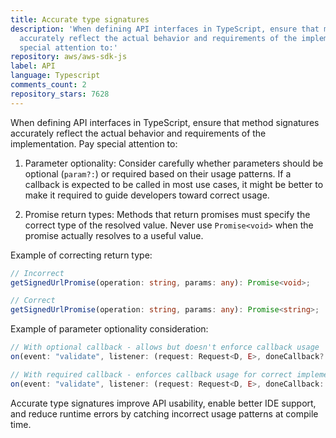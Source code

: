 ```yaml
---
title: Accurate type signatures
description: 'When defining API interfaces in TypeScript, ensure that method signatures
  accurately reflect the actual behavior and requirements of the implementation. Pay
  special attention to:'
repository: aws/aws-sdk-js
label: API
language: Typescript
comments_count: 2
repository_stars: 7628
---
```


When defining API interfaces in TypeScript, ensure that method signatures accurately reflect the actual behavior and requirements of the implementation. Pay special attention to:

1. Parameter optionality: Consider carefully whether parameters should be optional (`param?:`) or required based on their usage patterns. If a callback is expected to be called in most use cases, it might be better to make it required to guide developers toward correct usage.

2. Promise return types: Methods that return promises must specify the correct type of the resolved value. Never use `Promise<void>` when the promise actually resolves to a useful value.

Example of correcting return type:
```typescript
// Incorrect
getSignedUrlPromise(operation: string, params: any): Promise<void>;

// Correct 
getSignedUrlPromise(operation: string, params: any): Promise<string>;
```

Example of parameter optionality consideration:
```typescript
// With optional callback - allows but doesn't enforce callback usage
on(event: "validate", listener: (request: Request<D, E>, doneCallback?: () => void) => void): Request<D, E>;

// With required callback - enforces callback usage for correct implementation
on(event: "validate", listener: (request: Request<D, E>, doneCallback: () => void) => void): Request<D, E>;
```

Accurate type signatures improve API usability, enable better IDE support, and reduce runtime errors by catching incorrect usage patterns at compile time.
